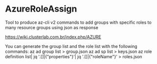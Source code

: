 # AzureRoleAssign
Tool to produce az-cli v2 commands to add groups with specific roles to many resource groups using json as response

https://wiki.clusterlab.com.br/index.php/AZURE

You can generate the group list and the role list with the following commands:
az ad group list > group.json
az ad sp list > keys.json
az role definition list| jq '.[]|{"properties"}'| jq '.[]|{"roleName"}' > roles.json
